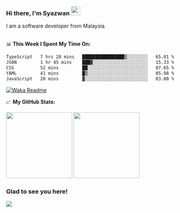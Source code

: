 ### Hi there, I'm Syazwan <img src="https://media.giphy.com/media/hvRJCLFzcasrR4ia7z/giphy.gif" width="25px">
I am a software developer from Malaysia.
<br/><br/>

📊 **This Week I Spent My Time On:**
<!--START_SECTION:waka-->

```txt
TypeScript   7 hrs 28 mins   ████████████████▒░░░░░░░░   65.01 %
JSON         1 hr 45 mins    ███▓░░░░░░░░░░░░░░░░░░░░░   15.33 %
CSS          52 mins         ██░░░░░░░░░░░░░░░░░░░░░░░   07.65 %
YAML         41 mins         █▒░░░░░░░░░░░░░░░░░░░░░░░   05.98 %
JavaScript   20 mins         ▓░░░░░░░░░░░░░░░░░░░░░░░░   03.00 %
```

<!--END_SECTION:waka-->
[![Waka Readme](https://github.com/syazwanz/syazwanz/actions/workflows/wakatime.yml/badge.svg)](https://github.com/syazwanz/syazwanz/actions/workflows/wakatime.yml)

📈 **My GitHub Stats:**

<p>
  <img height="180em" src="https://github-readme-stats.vercel.app/api?username=syazwanz&show_icons=true&hide_border=false&&count_private=true&include_all_commits=true" />
  <img height="180em" src="https://github-readme-stats.vercel.app/api/top-langs/?username=syazwanz&exclude_repo=KNN-Image-Classification&show_icons=true&hide_border=false&layout=compact&langs_count=8"/>
</p>

### Glad to see you here!
![](https://visitor-badge.glitch.me/badge?page_id=syazwanz.syazwanz)

